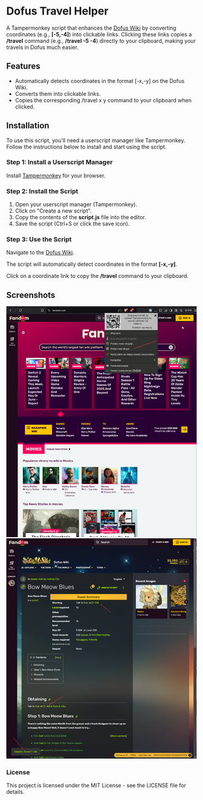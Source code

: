 # Dofus Travel Helper

A Tampermonkey script that enhances the [Dofus Wiki](https://dofuswiki.fandom.com/) by converting coordinates (e.g., **[-5,-4]**) into clickable links. Clicking these links copies a **/travel** command (e.g., **/travel -5 -4**) directly to your clipboard, making your travels in Dofus much easier.

## Features

* Automatically detects coordinates in the format [-x,-y] on the Dofus Wiki.
* Converts them into clickable links.
* Copies the corresponding /travel x y command to your clipboard when clicked.

## Installation

To use this script, you'll need a userscript manager like Tampermonkey. Follow the instructions below to install and start using the script.

### Step 1: Install a Userscript Manager

Install [Tampermonkey](https://www.tampermonkey.net/) for your browser.

### Step 2: Install the Script

1. Open your userscript manager (Tampermonkey).
2. Click on "Create a new script".
3. Copy the contents of the **script.js** file into the editor.
4. Save the script (Ctrl+S or click the save icon).

### Step 3: Use the Script

Navigate to the [Dofus Wiki](https://dofuswiki.fandom.com/).

The script will automatically detect coordinates in the format **[-x,-y]**.

Click on a coordinate link to copy the **/travel** command to your clipboard.

## Screenshots

![img.png](images/img.png)
![img_1.png](images/img_1.png)

### License

This project is licensed under the MIT License - see the LICENSE file for details.
